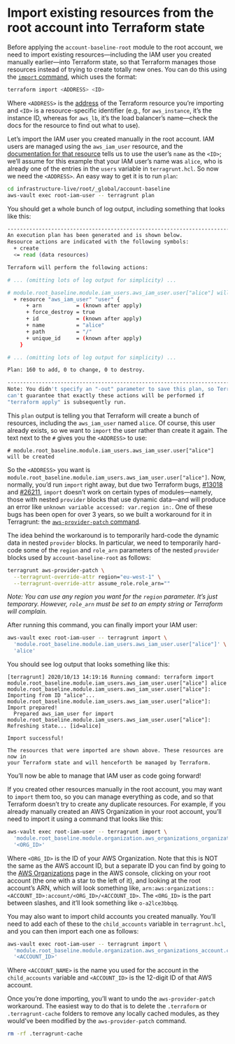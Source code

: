 # Import existing resources from the root account into Terraform state

Before applying the `account-baseline-root` module to the root account, we need to import existing resources—including
the IAM user you created manually earlier—into Terraform state, so that Terraform manages those resources instead of
trying to create totally new ones. You can do this using the
[`import` command](https://www.terraform.io/docs/import/index.html), which uses the format:

```bash
terraform import <ADDRESS> <ID>
```

Where `<ADDRESS>` is the [address](https://www.terraform.io/docs/internals/resource-addressing.html) of the Terraform
resource you’re importing and `<ID>` is a resource-specific identifier (e.g., for `aws_instance`, it’s the instance ID,
whereas for `aws_lb`, it’s the load balancer’s name—check the docs for the resource to find out what to use).

Let’s import the IAM user you created manually in the root account. IAM users are managed using the
`aws_iam_user` resource, and the
[documentation for that
resource](https://registry.terraform.io/providers/hashicorp/aws/latest/docs/resources/iam_user#import) tells us to use the user’s `name` as the `<ID>`; we’ll assume for this example that your IAM user’s name was
`alice`, who is already one of the entries in the `users` variable in `terragrunt.hcl`. So now we need the `<ADDRESS>`.
An easy way to get it is to run `plan`:

```bash
cd infrastructure-live/root/_global/account-baseline
aws-vault exec root-iam-user -- terragrunt plan
```

You should get a whole bunch of log output, including something that looks like this:

```bash
------------------------------------------------------------------------
An execution plan has been generated and is shown below.
Resource actions are indicated with the following symbols:
  + create
  <= read (data resources)

Terraform will perform the following actions:

# ... (omitting lots of log output for simplicity) ...

# module.root_baseline.module.iam_users.aws_iam_user.user["alice"] will be created
  + resource "aws_iam_user" "user" {
      + arn           = (known after apply)
      + force_destroy = true
      + id            = (known after apply)
      + name          = "alice"
      + path          = "/"
      + unique_id     = (known after apply)
    }

# ... (omitting lots of log output for simplicity) ...

Plan: 160 to add, 0 to change, 0 to destroy.

------------------------------------------------------------------------
Note: You didn't specify an "-out" parameter to save this plan, so Terraform
can't guarantee that exactly these actions will be performed if
"terraform apply" is subsequently run.
```

This `plan` output is telling you that Terraform will create a bunch of resources, including the `aws_iam_user` named
`alice`. Of course, this user already exists, so we want to `import` the user rather than create it again. The text
next to the `#` gives you the `<ADDRESS>` to use:

    # module.root_baseline.module.iam_users.aws_iam_user.user["alice"] will be created

So the `<ADDRESS>` you want is `module.root_baseline.module.iam_users.aws_iam_user.user["alice"]`. Now, normally, you’d
run `import` right away, but due two Terraform bugs, [#13018](https://github.com/hashicorp/terraform/issues/13018) and
[#26211](https://github.com/hashicorp/terraform/issues/26211), `import` doesn’t work on certain types of modules—namely,
those with nested `provider` blocks that use dynamic data—and will produce an error like `unknown variable accessed: var.region in:`. One of these bugs has been open for over 3 years, so we built a workaround for it in Terragrunt: the
[`aws-provider-patch` command](https://terragrunt.gruntwork.io/docs/reference/cli-options/#aws-provider-patch).

The idea behind the workaround is to temporarily hard-code the dynamic data in nested `provider` blocks. In particular,
we need to temporarily hard-code some of the `region` and `role_arn` parameters of the nested `provider` blocks used by
`account-baseline-root` as follows:

```bash
terragrunt aws-provider-patch \
  --terragrunt-override-attr region="eu-west-1" \
  --terragrunt-override-attr assume_role.role_arn=""
```

_Note: You can use any region you want for the `region` parameter. It’s just temporary. However, `role_arn` must be set
to an empty string or Terraform will complain._

After running this command, you can finally import your IAM user:

```bash
aws-vault exec root-iam-user -- terragrunt import \
  'module.root_baseline.module.iam_users.aws_iam_user.user["alice"]' \
  'alice'
```

You should see log output that looks something like this:

    [terragrunt] 2020/10/13 14:19:16 Running command: terraform import module.root_baseline.module.iam_users.aws_iam_user.user["alice"] alice
    module.root_baseline.module.iam_users.aws_iam_user.user["alice"]: Importing from ID "alice"...
    module.root_baseline.module.iam_users.aws_iam_user.user["alice"]: Import prepared!
      Prepared aws_iam_user for import
    module.root_baseline.module.iam_users.aws_iam_user.user["alice"]: Refreshing state... [id=alice]

    Import successful!

    The resources that were imported are shown above. These resources are now in
    your Terraform state and will henceforth be managed by Terraform.

You’ll now be able to manage that IAM user as code going forward!

If you created other resources manually in the root account, you may want to `import` them too, so you can manage
everything as code, and so that Terraform doesn’t try to create any duplicate resources. For example, if you already
manually created an AWS Organization in your root account, you’ll need to import it using a command that looks like
this:

```bash
aws-vault exec root-iam-user -- terragrunt import \
  'module.root_baseline.module.organization.aws_organizations_organization.root[0]' \
  '<ORG_ID>'
```

Where `<ORG_ID>` is the ID of your AWS Organization. Note that this is NOT the same as the AWS account ID, but a
separate ID you can find by going to the [AWS Organizations](https://console.aws.amazon.com/organizations/home) page in
the AWS console, clicking on your root account (the one with a star to the left of it), and looking at the root
account’s ARN, which will look something like, `arn:aws:organizations::<ACCOUNT_ID>:account/<ORG_ID>/<ACCOUNT_ID>`. The
`<ORG_ID>` is the part between slashes, and it’ll look something like `o-a2lce3bbqq`.

You may also want to import child accounts you created manually. You’ll need to add each of these to the
`child_accounts` variable in `terragrunt.hcl`, and you can then import each one as follows:

```bash
aws-vault exec root-iam-user -- terragrunt import \
  'module.root_baseline.module.organization.aws_organizations_account.child_accounts["<ACCOUNT_NAME>"]' \
  '<ACCOUNT_ID>'
```

Where `<ACCOUNT_NAME>` is the name you used for the account in the `child_accounts` variable and `<ACCOUNT_ID>` is the
12-digit ID of that AWS account.

Once you’re done importing, you’ll want to undo the `aws-provider-patch` workaround. The easiest way to do that is to
delete the `.terraform` or `.terragrunt-cache` folders to remove any locally cached modules, as they would’ve been
modified by the `aws-provider-patch` command.

```bash
rm -rf .terragrunt-cache
```


<!-- ##DOCS-SOURCER-START
{"sourcePlugin":"local-copier","hash":"737fee69c235a1357cbc84f6f8c5ddcd"}
##DOCS-SOURCER-END -->
